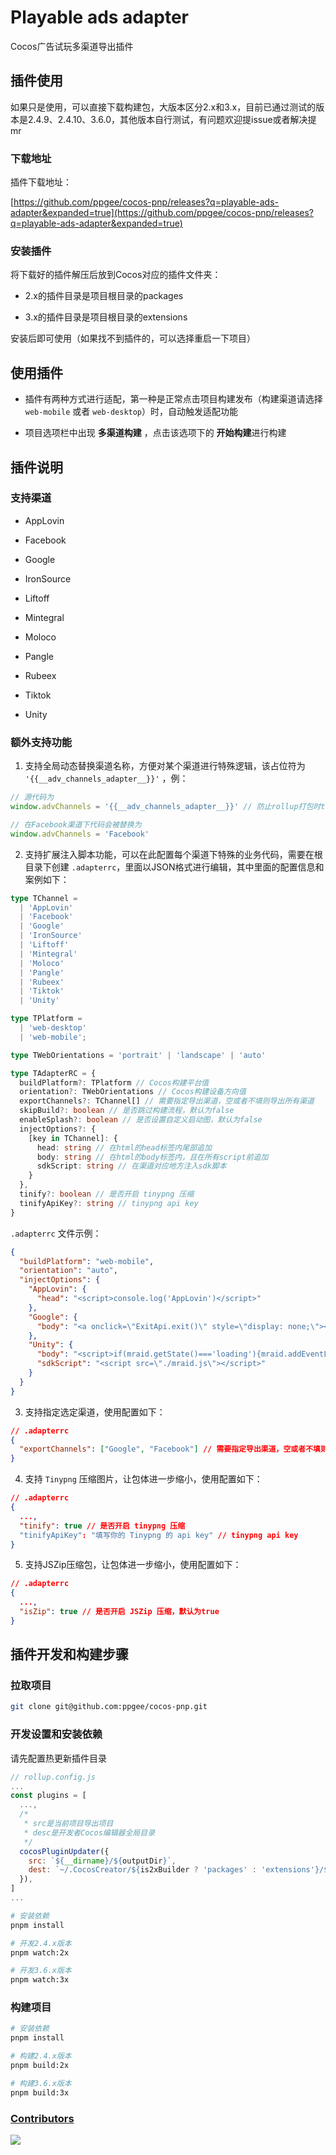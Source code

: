 # Playable ads adapter

Cocos广告试玩多渠道导出插件

## 插件使用

如果只是使用，可以直接下载构建包，大版本区分2.x和3.x，目前已通过测试的版本是2.4.9、2.4.10、3.6.0，其他版本自行测试，有问题欢迎提issue或者解决提mr

### 下载地址

插件下载地址：

[https://github.com/ppgee/cocos-pnp/releases?q=playable-ads-adapter&expanded=true](https://github.com/ppgee/cocos-pnp/releases?q=playable-ads-adapter&expanded=true)

### 安装插件

将下载好的插件解压后放到Cocos对应的插件文件夹：

- 2.x的插件目录是项目根目录的packages

- 3.x的插件目录是项目根目录的extensions

安装后即可使用（如果找不到插件的，可以选择重启一下项目）

## 使用插件

- 插件有两种方式进行适配，第一种是正常点击项目构建发布（构建渠道请选择 `web-mobile` 或者 `web-desktop`）时，自动触发适配功能

- 项目选项栏中出现 **多渠道构建** ，点击该选项下的 **开始构建**进行构建

## 插件说明

### 支持渠道

- AppLovin

- Facebook

- Google

- IronSource

- Liftoff

- Mintegral

- Moloco

- Pangle

- Rubeex

- Tiktok

- Unity

### 额外支持功能

1. 支持全局动态替换渠道名称，方便对某个渠道进行特殊逻辑，该占位符为 `'{{__adv_channels_adapter__}}'` ，例：

```typescript
// 源代码为
window.advChannels = '{{__adv_channels_adapter__}}' // 防止rollup打包时tree-shaking省略掉该代码（dead code），占位符变量可挂载在全局而不失活

// 在Facebook渠道下代码会被替换为
window.advChannels = 'Facebook'
```

2. 支持扩展注入脚本功能，可以在此配置每个渠道下特殊的业务代码，需要在根目录下创建 `.adapterrc`，里面以JSON格式进行编辑，其中里面的配置信息和案例如下：

```typescript
type TChannel =
  | 'AppLovin'
  | 'Facebook'
  | 'Google'
  | 'IronSource'
  | 'Liftoff'
  | 'Mintegral'
  | 'Moloco'
  | 'Pangle'
  | 'Rubeex'
  | 'Tiktok'
  | 'Unity'

type TPlatform =
  | 'web-desktop'
  | 'web-mobile';

type TWebOrientations = 'portrait' | 'landscape' | 'auto'

type TAdapterRC = {
  buildPlatform?: TPlatform // Cocos构建平台值
  orientation?: TWebOrientations // Cocos构建设备方向值
  exportChannels?: TChannel[] // 需要指定导出渠道，空或者不填则导出所有渠道
  skipBuild?: boolean // 是否跳过构建流程，默认为false
  enableSplash?: boolean // 是否设置自定义启动图，默认为false
  injectOptions?: {
    [key in TChannel]: {
      head: string // 在html的head标签内尾部追加
      body: string // 在html的body标签内，且在所有script前追加
      sdkScript: string // 在渠道对应地方注入sdk脚本
    }
  },
  tinify?: boolean // 是否开启 tinypng 压缩
  tinifyApiKey?: string // tinypng api key
}
```

`.adapterrc` 文件示例：

```json
{
  "buildPlatform": "web-mobile",
  "orientation": "auto",
  "injectOptions": {
    "AppLovin": {
      "head": "<script>console.log('AppLovin')</script>"
    },
    "Google": {
      "body": "<a onclick=\"ExitApi.exit()\" style=\"display: none;\"></a>"
    },
    "Unity": {
      "body": "<script>if(mraid.getState()==='loading'){mraid.addEventListener('ready',onSdkReady)}else{onSdkReady()}function viewableChangeHandler(viewable){if(viewable){}else{}}function onSdkReady(){mraid.addEventListener('viewableChange',viewableChangeHandler);if(mraid.isViewable()){showMyAd()}}var url='ios链接';var android='安卓链接';if(/android/i.test(userAgent)){url=android}function showMyAd(){mraid.open(url)}</script>",
      "sdkScript": "<script src=\"./mraid.js\"></script>"
    }
  }
}
```

3. 支持指定选定渠道，使用配置如下：

```json
// .adapterrc
{
  "exportChannels": ["Google", "Facebook"] // 需要指定导出渠道，空或者不填则导出所有渠道
}
```

4. 支持 `Tinypng` 压缩图片，让包体进一步缩小，使用配置如下：

```json
// .adapterrc
{
  ...,
  "tinify": true // 是否开启 tinypng 压缩
  "tinifyApiKey": "填写你的 Tinypng 的 api key" // tinypng api key
}
```

5. 支持JSZip压缩包，让包体进一步缩小，使用配置如下：

```json
// .adapterrc
{
  ...,
  "isZip": true // 是否开启 JSZip 压缩，默认为true
}
```

## 插件开发和构建步骤

### 拉取项目

```bash
git clone git@github.com:ppgee/cocos-pnp.git
```

### 开发设置和安装依赖

请先配置热更新插件目录

```javascript
// rollup.config.js
...
const plugins = [
  ...,
  /*
   * src是当前项目导出项目
   * desc是开发者Cocos编辑器全局目录
   */
  cocosPluginUpdater({
    src: `${__dirname}/${outputDir}`,
    dest: `~/.CocosCreator/${is2xBuilder ? 'packages' : 'extensions'}/${appName}`
  }),
]
...

```

```bash
# 安装依赖
pnpm install

# 开发2.4.x版本
pnpm watch:2x

# 开发3.6.x版本
pnpm watch:3x
```

### 构建项目

```bash
# 安装依赖
pnpm install

# 构建2.4.x版本
pnpm build:2x

# 构建3.6.x版本
pnpm build:3x
```

### [Contributors](https://github.com/ppgee/cocos-pnp/graphs/contributors)

<a href="https://github.com/ppgee/cocos-pnp/graphs/contributors">
  <img src="https://contrib.rocks/image?repo=ppgee/cocos-pnp" />
</a>

